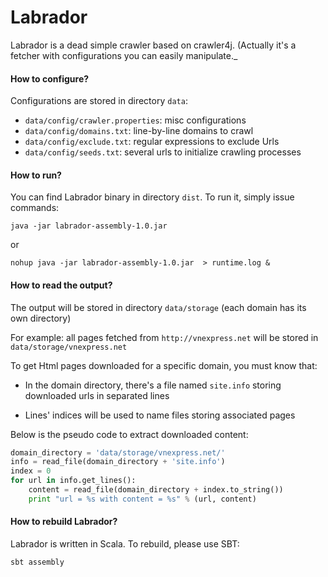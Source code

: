 Labrador
====

Labrador is a dead simple crawler based on crawler4j.
(Actually it's a fetcher with configurations you can easily manipulate._

#### How to configure?
Configurations are stored in directory ```data```:
+ ```data/config/crawler.properties```: misc configurations
+ ```data/config/domains.txt```: line-by-line domains to crawl
+ ```data/config/exclude.txt```: regular expressions to exclude Urls 
+ ```data/config/seeds.txt```: several urls to initialize crawling processes

#### How to run?
You can find Labrador binary in directory ```dist```.
To run it, simply issue commands:
```shell 
java -jar labrador-assembly-1.0.jar
```
or
```shell 
nohup java -jar labrador-assembly-1.0.jar  > runtime.log &
```
#### How to read the output?
The output will be stored in directory ```data/storage``` (each domain has its own directory)

For example: all pages fetched from ```http://vnexpress.net``` will be stored in ```data/storage/vnexpress.net```

To get Html pages downloaded for a specific domain, you must know that:

+ In the domain directory, there's a file named ```site.info``` storing downloaded urls in separated lines

+ Lines' indices will be used to name files storing associated pages
 
Below is the pseudo code to extract downloaded content:

```python
domain_directory = 'data/storage/vnexpress.net/'
info = read_file(domain_directory + 'site.info')
index = 0
for url in info.get_lines():
    content = read_file(domain_directory + index.to_string())
    print "url = %s with content = %s" % (url, content)
```

#### How to rebuild Labrador?
Labrador is written in Scala. To rebuild, please use SBT:

```shell
sbt assembly
```